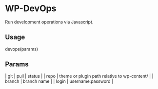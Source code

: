# WP-DevOps
Run development operations via Javascript.

## Usage
devops(params)

## Params
| git | pull | status | 
| repo | theme or plugin path relative to wp-content/ | 
| branch | branch name | 
| login | username:password |  